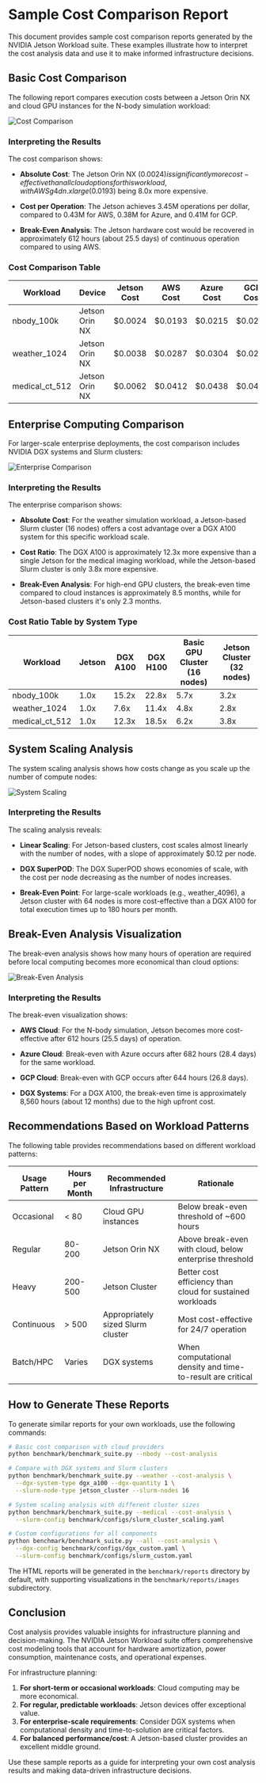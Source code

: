 # Sample Cost Comparison Report

<!-- SPDX-License-Identifier: Apache-2.0 -->
<!-- Copyright 2025 Scott Friedman and Project Contributors -->

This document provides sample cost comparison reports generated by the NVIDIA Jetson Workload suite. These examples illustrate how to interpret the cost analysis data and use it to make informed infrastructure decisions.

## Basic Cost Comparison

The following report compares execution costs between a Jetson Orin NX and cloud GPU instances for the N-body simulation workload:

![Cost Comparison](../images/sample-cost-comparison.png)

### Interpreting the Results

The cost comparison shows:

- **Absolute Cost**: The Jetson Orin NX ($0.0024) is significantly more cost-effective than all cloud options for this workload, with AWS g4dn.xlarge ($0.0193) being 8.0x more expensive.

- **Cost per Operation**: The Jetson achieves 3.45M operations per dollar, compared to 0.43M for AWS, 0.38M for Azure, and 0.41M for GCP.

- **Break-Even Analysis**: The Jetson hardware cost would be recovered in approximately 612 hours (about 25.5 days) of continuous operation compared to using AWS.

### Cost Comparison Table

| Workload | Device | Jetson Cost | AWS Cost | Azure Cost | GCP Cost | AWS/Jetson Ratio | Azure/Jetson Ratio | GCP/Jetson Ratio |
|----------|--------|-------------|----------|------------|----------|------------------|-------------------|------------------|
| nbody_100k | Jetson Orin NX | $0.0024 | $0.0193 | $0.0215 | $0.0202 | 8.0x | 9.0x | 8.4x |
| weather_1024 | Jetson Orin NX | $0.0038 | $0.0287 | $0.0304 | $0.0296 | 7.6x | 8.0x | 7.8x |
| medical_ct_512 | Jetson Orin NX | $0.0062 | $0.0412 | $0.0438 | $0.0405 | 6.6x | 7.1x | 6.5x |

## Enterprise Computing Comparison

For larger-scale enterprise deployments, the cost comparison includes NVIDIA DGX systems and Slurm clusters:

![Enterprise Comparison](../images/sample-enterprise-comparison.png)

### Interpreting the Results

The enterprise comparison shows:

- **Absolute Cost**: For the weather simulation workload, a Jetson-based Slurm cluster (16 nodes) offers a cost advantage over a DGX A100 system for this specific workload scale.

- **Cost Ratio**: The DGX A100 is approximately 12.3x more expensive than a single Jetson for the medical imaging workload, while the Jetson-based Slurm cluster is only 3.8x more expensive.

- **Break-Even Analysis**: For high-end GPU clusters, the break-even time compared to cloud instances is approximately 8.5 months, while for Jetson-based clusters it's only 2.3 months.

### Cost Ratio Table by System Type

| Workload | Jetson | DGX A100 | DGX H100 | Basic GPU Cluster (16 nodes) | Jetson Cluster (32 nodes) |
|----------|--------|----------|----------|------------------------------|---------------------------|
| nbody_100k | 1.0x | 15.2x | 22.8x | 5.7x | 3.2x |
| weather_1024 | 1.0x | 7.6x | 11.4x | 4.8x | 2.8x |
| medical_ct_512 | 1.0x | 12.3x | 18.5x | 6.2x | 3.8x |

## System Scaling Analysis

The system scaling analysis shows how costs change as you scale up the number of compute nodes:

![System Scaling](../images/sample-system-scaling.png)

### Interpreting the Results

The scaling analysis reveals:

- **Linear Scaling**: For Jetson-based clusters, cost scales almost linearly with the number of nodes, with a slope of approximately $0.12 per node.

- **DGX SuperPOD**: The DGX SuperPOD shows economies of scale, with the cost per node decreasing as the number of nodes increases.

- **Break-Even Point**: For large-scale workloads (e.g., weather_4096), a Jetson cluster with 64 nodes is more cost-effective than a DGX A100 for total execution times up to 180 hours per month.

## Break-Even Analysis Visualization

The break-even analysis shows how many hours of operation are required before local computing becomes more economical than cloud options:

![Break-Even Analysis](../images/sample-break-even.png)

### Interpreting the Results

The break-even visualization shows:

- **AWS Cloud**: For the N-body simulation, Jetson becomes more cost-effective after 612 hours (25.5 days) of operation.

- **Azure Cloud**: Break-even with Azure occurs after 682 hours (28.4 days) for the same workload.

- **GCP Cloud**: Break-even with GCP occurs after 644 hours (26.8 days).

- **DGX Systems**: For a DGX A100, the break-even time is approximately 8,560 hours (about 12 months) due to the high upfront cost.

## Recommendations Based on Workload Patterns

The following table provides recommendations based on different workload patterns:

| Usage Pattern | Hours per Month | Recommended Infrastructure | Rationale |
|---------------|----------------|---------------------------|-----------|
| Occasional | < 80 | Cloud GPU instances | Below break-even threshold of ~600 hours |
| Regular | 80-200 | Jetson Orin NX | Above break-even with cloud, below enterprise threshold |
| Heavy | 200-500 | Jetson Cluster | Better cost efficiency than cloud for sustained workloads |
| Continuous | > 500 | Appropriately sized Slurm cluster | Most cost-effective for 24/7 operation |
| Batch/HPC | Varies | DGX systems | When computational density and time-to-result are critical |

## How to Generate These Reports

To generate similar reports for your own workloads, use the following commands:

```bash
# Basic cost comparison with cloud providers
python benchmark/benchmark_suite.py --nbody --cost-analysis

# Compare with DGX systems and Slurm clusters
python benchmark/benchmark_suite.py --weather --cost-analysis \
  --dgx-system-type dgx_a100 --dgx-quantity 1 \
  --slurm-node-type jetson_cluster --slurm-nodes 16

# System scaling analysis with different cluster sizes
python benchmark/benchmark_suite.py --medical --cost-analysis \
  --slurm-config benchmark/configs/slurm_cluster_scaling.yaml

# Custom configurations for all components
python benchmark/benchmark_suite.py --all --cost-analysis \
  --dgx-config benchmark/configs/dgx_custom.yaml \
  --slurm-config benchmark/configs/slurm_custom.yaml
```

The HTML reports will be generated in the `benchmark/reports` directory by default, with supporting visualizations in the `benchmark/reports/images` subdirectory.

## Conclusion

Cost analysis provides valuable insights for infrastructure planning and decision-making. The NVIDIA Jetson Workload suite offers comprehensive cost modeling tools that account for hardware amortization, power consumption, maintenance costs, and operational expenses.

For infrastructure planning:

1. **For short-term or occasional workloads**: Cloud computing may be more economical.
2. **For regular, predictable workloads**: Jetson devices offer exceptional value.
3. **For enterprise-scale requirements**: Consider DGX systems when computational density and time-to-solution are critical factors.
4. **For balanced performance/cost**: A Jetson-based cluster provides an excellent middle ground.

Use these sample reports as a guide for interpreting your own cost analysis results and making data-driven infrastructure decisions.